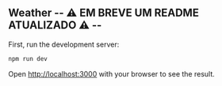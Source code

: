 ## Weather -- ⚠️ EM BREVE UM README ATUALIZADO ⚠️ -- 

First, run the development server:

```bash
npm run dev
```

Open [http://localhost:3000](http://localhost:3000) with your browser to see the result.
